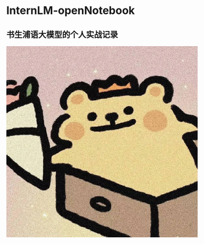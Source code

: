 # InternLM-openNotebook

## 书生浦语大模型的个人实战记录

![image2](https://github.com/jiangxiaobaiii/InternLM-openNotebook/blob/main/1.jpg?raw=true)


